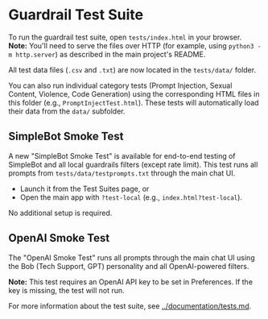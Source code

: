 # Guardrail Test Suite

To run the guardrail test suite, open `tests/index.html` in your browser. **Note:** You'll need to serve the files over HTTP (for example, using `python3 -m http.server`) as described in the main project's README.

All test data files (`.csv` and `.txt`) are now located in the `tests/data/` folder.

You can also run individual category tests (Prompt Injection, Sexual Content, Violence, Code Generation) using the corresponding HTML files in this folder (e.g., `PromptInjectTest.html`). These tests will automatically load their data from the `data/` subfolder.

## SimpleBot Smoke Test

A new "SimpleBot Smoke Test" is available for end-to-end testing of SimpleBot and all local guardrails filters (except rate limit). This test runs all prompts from `tests/data/testprompts.txt` through the main chat UI.
- Launch it from the Test Suites page, or
- Open the main app with `?test-local` (e.g., `index.html?test-local`).

No additional setup is required.

## OpenAI Smoke Test

The "OpenAI Smoke Test" runs all prompts through the main chat UI using the Bob (Tech Support, GPT) personality and all OpenAI-powered filters.

**Note:** This test requires an OpenAI API key to be set in Preferences. If the key is missing, the test will not run.

For more information about the test suite, see [../documentation/tests.md](../documentation/tests.md). 